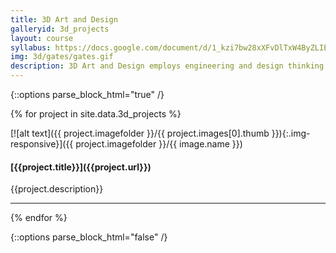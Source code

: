 ```yaml
---
title: 3D Art and Design
galleryid: 3d_projects
layout: course
syllabus: https://docs.google.com/document/d/1_kzi7bw28xXFvDlTxW4ByZLIE32cYJPhxdBZyvlQjzM/edit?usp=sharing
img: 3d/gates/gates.gif
description: 3D Art and Design employs engineering and design thinking mindsets in the development of 3D modeling projects that expose students architecture, product development, and socially-conscious design. Students solve engineering challenges by developing 3D models and physical prototypes using Computer Aided Design (CAD) software and 3D printers.
---
```


{::options parse_block_html="true" /}

{% for project in site.data.3d_projects %}

<div class="clearfix headerText">
<div class="col-md-3 gallery">
[![alt text]({{ project.imagefolder }}/{{ project.images[0].thumb }}){:.img-responsive}]({{ project.imagefolder }}/{{ image.name }})
</div>
<div class="col-md-9">
<h4>[{{project.title}}]({{project.url}})</h4>
<p>{{project.description}}</p>
</div>
</div>
<hr>
{% endfor %}

<!-- {% for image in project.images %} -->
<!-- {% endfor %} -->

{::options parse_block_html="false" /}
